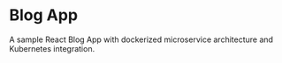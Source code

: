 # Blog App
A sample React Blog App with dockerized microservice architecture and Kubernetes integration.
